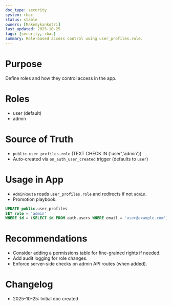 ```yaml
---
doc_type: security
system: rbac
status: stable
owners: [Makemykankotri]
last_updated: 2025-10-25
tags: [security, rbac]
summary: Role-based access control using user_profiles.role.
---
```


# Purpose
Define roles and how they control access in the app.

# Roles
- user (default)
- admin

# Source of Truth
- `public.user_profiles.role` (TEXT CHECK IN ('user','admin'))
- Auto-created via `on_auth_user_created` trigger (defaults to `user`)

# Usage in App
- `AdminRoute` reads `user_profiles.role` and redirects if not `admin`.
- Promotion playbook:
```sql
UPDATE public.user_profiles
SET role = 'admin'
WHERE id = (SELECT id FROM auth.users WHERE email = 'user@example.com');
```

# Recommendations
- Consider adding a permissions table for fine-grained rights if needed.
- Add audit logging for role changes.
- Enforce server-side checks on admin API routes (when added).

# Changelog
- 2025-10-25: Initial doc created
